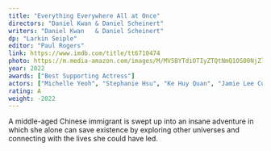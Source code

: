 ```yaml
---
title: "Everything Everywhere All at Once"
directors: "Daniel Kwan	& Daniel Scheinert"
writers: "Daniel Kwan	& Daniel Scheinert"
dp: "Larkin Seiple"
editor: "Paul Rogers"
link: https://www.imdb.com/title/tt6710474
photo: https://m.media-amazon.com/images/M/MV5BYTdiOTIyZTQtNmQ1OS00NjZlLWIyMTgtYzk5Y2M3ZDVmMDk1XkEyXkFqcGdeQXVyMTAzMDg4NzU0._V1_FMjpg_UY12599_.jpg
year: 2022
awards: ["Best Supporting Actress"]
actors: ["Michelle Yeoh", "Stephanie Hsu", "Ke Huy Quan", "Jamie Lee Curtis"]
rating: A
weight: -2022
---
```


A middle-aged Chinese immigrant is swept up into an insane adventure in which she alone can save existence by exploring other universes and connecting with the lives she could have led.
